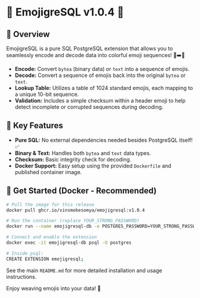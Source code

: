 <!-- RELEASE_NOTES.md -->

# 🎉 EmojigreSQL v1.0.4 🎉


## 📜 Overview

EmojigreSQL is a pure SQL PostgreSQL extension that allows you to seamlessly encode and decode data into colorful emoji sequences! 🐘➡️💖

*   **Encode:** Convert `bytea` (binary data) or `text` into a sequence of emojis.
*   **Decode:** Convert a sequence of emojis back into the original `bytea` or `text`.
*   **Lookup Table:** Utilizes a table of 1024 standard emojis, each mapping to a unique 10-bit sequence.
*   **Validation:** Includes a simple checksum within a header emoji to help detect incomplete or corrupted sequences during decoding.

## 🚀 Key Features

*   **Pure SQL:** No external dependencies needed besides PostgreSQL itself! ✅
*   **Binary & Text:** Handles both `bytea` and `text` data types.
*   **Checksum:** Basic integrity check for decoding.
*   **Docker Support:** Easy setup using the provided `Dockerfile` and published container image.

## 🐳 Get Started (Docker - Recommended)

```bash
# Pull the image for this release
docker pull ghcr.io/vinsmokesomya/emojigresql:v1.0.4
```

```bash
# Run the container (replace YOUR_STRONG_PASSWORD)
docker run --name emojigresql-db -e POSTGRES_PASSWORD=YOUR_STRONG_PASSWORD -p 5432:5432 -d ghcr.io/vinsmokesomya/emojigresql:v1.0.4
```

```bash
# Connect and enable the extension
docker exec -it emojigresql-db psql -U postgres
```

```bash
# Inside psql:
CREATE EXTENSION emojigresql;
```

See the main `README.md` for more detailed installation and usage instructions.

Enjoy weaving emojis into your data! 🥳 
